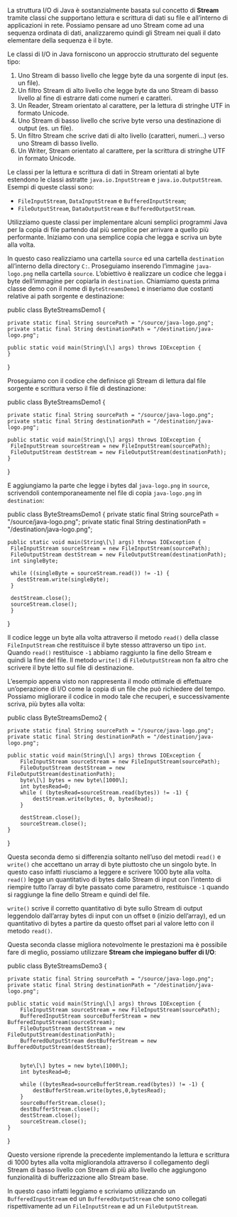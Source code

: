La struttura I/O di Java è sostanzialmente basata sul concetto di **Stream** tramite classi che supportano lettura e scrittura di dati su file e all’interno di applicazioni in rete. Possiamo pensare ad uno Stream come ad una sequenza ordinata di dati, analizzaremo quindi gli Stream nei quali il dato elementare della sequenza è il byte.

Le classi di I/O in Java forniscono un approccio strutturato del seguente tipo:

1.  Uno Stream di basso livello che legge byte da una sorgente di input (es. un file).
2.  Un filtro Stream di alto livello che legge byte da uno Stream di basso livello al fine di estrarre dati come numeri e caratteri.
3.  Un Reader, Stream orientato al carattere, per la lettura di stringhe UTF in formato Unicode.
4.  Uno Stream di basso livello che scrive byte verso una destinazione di output (es. un file).
5.  Un filtro Stream che scrive dati di alto livello (caratteri, numeri…) verso uno Stream di basso livello.
6.  Un Writer, Stream orientato al carattere, per la scrittura di stringhe UTF in formato Unicode.

Le classi per la lettura e scrittura di dati in Stream orientati al byte estendono le classi astratte `java.io.InputStream` e `java.io.OutputStream`. Esempi di queste classi sono:

*   `FileInputStream`, `DataInputStream` e `BufferedInputStream`;
*   `FileOutputStream`, `DataOutputStream` e `BufferedOutputStream`.

Utilizziamo queste classi per implementare alcuni semplici programmi Java per la copia di file partendo dal più semplice per arrivare a quello più performante. Iniziamo con una semplice copia che legga e scriva un byte alla volta.

In questo caso realizziamo una cartella `source` ed una cartella `destination` all’interno della directory `C:`. Proseguiamo inserendo l’immagine `java-logo.png` nella cartella `source`. L’obiettivo è realizzare un codice che legga i byte dell’immagine per copiarla in `destination`. Chiamiamo questa prima classe demo con il nome di `ByteStreamsDemo1` e inseriamo due costanti relative ai path sorgente e destinazione:

public class ByteStreamsDemo1 {

    private static final String sourcePath = "/source/java-logo.png";
    private static final String destinationPath = "/destination/java-logo.png";

    public static void main(String\[\] args) throws IOException {
    }
}

Proseguiamo con il codice che definisce gli Stream di lettura dal file sorgente e scrittura verso il file di destinazione:

public class ByteStreamsDemo1 {

    private static final String sourcePath = "/source/java-logo.png";
    private static final String destinationPath = "/destination/java-logo.png";

    public static void main(String\[\] args) throws IOException {
     FileInputStream sourceStream = new FileInputStream(sourcePath);
     FileOutputStream destStream = new FileOutputStream(destinationPath);
    }
}

E aggiungiamo la parte che legge i bytes dal `java-logo.png` in `source`, scrivendoli contemporaneamente nel file di copia `java-logo.png` in `destination`:

	
public class ByteStreamsDemo1 {
    private static final String sourcePath = "/source/java-logo.png";
    private static final String destinationPath = "/destination/java-logo.png";

    public static void main(String\[\] args) throws IOException {
     FileInputStream sourceStream = new FileInputStream(sourcePath);
     FileOutputStream destStream = new FileOutputStream(destinationPath);
     int singleByte;
	 
     while ((singleByte = sourceStream.read()) != -1) {
       destStream.write(singleByte);
     }
		
     destStream.close();
     sourceStream.close();
     }
}

Il codice legge un byte alla volta attraverso il metodo `read()` della classe `FileInputStream` che restituisce il byte stesso attraverso un tipo `int`. Quando `read()` restituisce `-1` abbiamo raggiunto la fine dello Stream e quindi la fine del file. Il metodo `write()` di `FileOutputStream` non fa altro che scrivere il byte letto sul file di destinazione.

L’esempio appena visto non rappresenta il modo ottimale di effettuare un’operazione di I/O come la copia di un file che può richiedere del tempo. Possiamo migliorare il codice in modo tale che recuperi, e successivamente scriva, più bytes alla volta:

public class ByteStreamsDemo2 {

	private static final String sourcePath = "/source/java-logo.png";
	private static final String destinationPath = "/destination/java-logo.png";

	public static void main(String\[\] args) throws IOException {
		FileInputStream sourceStream = new FileInputStream(sourcePath);
		FileOutputStream destStream = new FileOutputStream(destinationPath);
		byte\[\] bytes = new byte\[1000\];
		int bytesRead=0;
		while ( (bytesRead=sourceStream.read(bytes)) != -1) {
			destStream.write(bytes, 0, bytesRead);
		}
		
		destStream.close();
		sourceStream.close();
	}
}

Questa seconda demo si differenzia soltanto nell’uso del metodi `read()` e `write()` che accettano un array di byte piuttosto che un singolo byte. In questo caso infatti riusciamo a leggere e scrivere 1000 byte alla volta. `read()` legge un quantitativo di bytes dallo Stream di input con l’intento di riempire tutto l’array di byte passato come parametro, restituisce `-1` quando si raggiunge la fine dello Stream e quindi del file.

`write()` scrive il corretto quantitativo di byte sullo Stream di output leggendolo dall’array bytes di input con un offset `0` (inizio dell’array), ed un quantitativo di bytes a partire da questo offset pari al valore letto con il metodo `read()`.

Questa seconda classe migliora notevolmente le prestazioni ma è possibile fare di meglio, possiamo utilizzare **Stream che impiegano buffer di I/O**:

public class ByteStreamsDemo3 {

	private static final String sourcePath = "/source/java-logo.png";
	private static final String destinationPath = "/destination/java-logo.png";

	public static void main(String\[\] args) throws IOException {
		FileInputStream sourceStream = new FileInputStream(sourcePath);
		BufferedInputStream sourceBufferStream = new BufferedInputStream(sourceStream);
		FileOutputStream destStream = new FileOutputStream(destinationPath);
		BufferedOutputStream destBufferStream = new BufferedOutputStream(destStream);

	
		byte\[\] bytes = new byte\[1000\];
		int bytesRead=0;
		
		while ((bytesRead=sourceBufferStream.read(bytes)) != -1) {
			destBufferStream.write(bytes,0,bytesRead);
		}
		sourceBufferStream.close();
		destBufferStream.close();
		destStream.close();
		sourceStream.close();
	}
}

Questo versione riprende la precedente implementando la lettura e scrittura di 1000 bytes alla volta migliorandola attraverso il collegamento degli Stream di basso livello con Stream di più alto livello che aggiungono funzionalità di bufferizzazione allo Stream base.

In questo caso infatti leggiamo e scriviamo utilizzando un `BufferedInputStream` ed un `BufferedOutputStream` che sono collegati rispettivamente ad un `FileInputStream` e ad un `FileOutputStream`.
